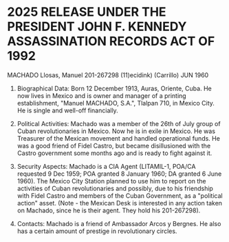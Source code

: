 # 2025 RELEASE UNDER THE PRESIDENT JOHN F. KENNEDY ASSASSINATION RECORDS ACT OF 1992

MACHADO Llosas, Manuel 201-267298 (11)ecidink) (Carrillo) JUN 1960

1. Biographical Data: Born 12 December 1913, Auras, Oriente, Cuba. He now lives in Mexico and is owner and manager of a printing establishment, "Manuel MACHADO, S.A.", Tlalpan 710, in Mexico City. He is single and well-off financially.

2. Political Activities: Machado was a member of the 26th of July group of Cuban revolutionaries in Mexico. Now he is in exile in Mexico. He was Treasurer of the Mexican movement and handled operational funds. He was a good friend of Fidel Castro, but became disillusioned with the Castro government some months ago and is ready to fight against it.

3. Security Aspects: Machado is a CIA Agent (LITAMIL-1, POA/CA requested 9 Dec 1959; POA granted 8 January 1960; DA granted 6 June 1960). The Mexico City Station planned to use him to report on the activities of Cuban revolutionaries and possibly, due to his friendship with Fidel Castro and members of the Cuban Government, as a "political action" asset. (Note - the Mexican Desk is interested in any action taken on Machado, since he is their agent. They hold his 201-267298).

4. Contacts: Machado is a friend of Ambassador Arcos y Bergnes. He also has a certain amount of prestige in revolutionary circles.
